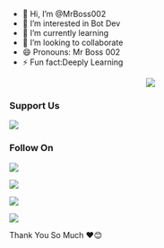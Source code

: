 - 👋 Hi, I’m @MrBoss002
- 👀 I’m interested in Bot Dev
- 🌱 I’m currently learning
- 💞️ I’m looking to collaborate 
- 😄 Pronouns: Mr Boss 002
- ⚡ Fun fact:Deeply Learning


<p align="center">
<a href="https://t.me/MrBoss002"><img src="http://graph.org/file/dc965ccd94c1e78d3c201.jpg" /></a>
</p>

<!---
MrBoss002/MrBoss002 is a ✨ special ✨ repository because its `README.md` (this file) appears on your GitHub profile.
You can click the Preview link to take a look at your changes.
--->

### Support Us
<a href="https://t.me/Mallu_Hub_TG"><img src="https://img.shields.io/badge/Telegram-Join%20Telegram%20Group-blue.svg?logo=telegram"></a>

### Follow On
<p align="left">
<a href="https://github.com/MrBoss002"><img src="https://img.shields.io/badge/GitHub-Follow%20on%20GitHub-inactive.svg?logo=github"></a>
</p>
<p align="left">
<a href="https://twitter.com/MrBoss___002"><img src="https://img.shields.io/badge/Twitter-Follow%20on%20Twitter-informational.svg?logo=twitter"></a>
</p>
<p align="left">
<a href="https://t.me/Mallu_Hub"><img src="https://img.shields.io/badge/Facebook-Follow%20on%20Facebook-blue.svg?logo=facebook"></a>
</p>
<p align="left">
<a href="https://instagram.com/Mr_Boss_002_"><img src="https://img.shields.io/badge/Instagram-Follow%20on%20Instagram-important.svg?logo=instagram"></a>
</p>

Thank You So Much ♥️😊
